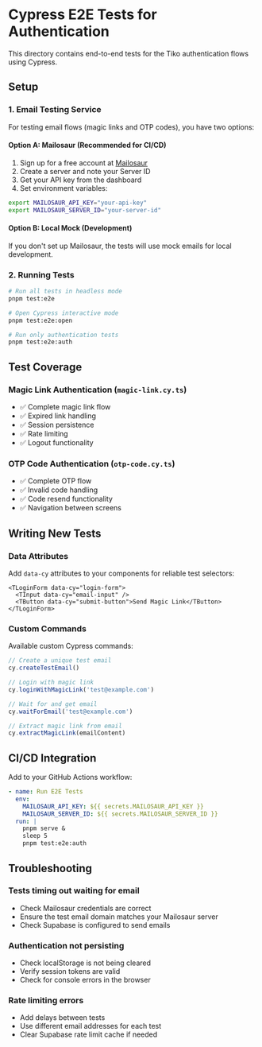 # Cypress E2E Tests for Authentication

This directory contains end-to-end tests for the Tiko authentication flows using Cypress.

## Setup

### 1. Email Testing Service

For testing email flows (magic links and OTP codes), you have two options:

#### Option A: Mailosaur (Recommended for CI/CD)

1. Sign up for a free account at [Mailosaur](https://mailosaur.com)
2. Create a server and note your Server ID
3. Get your API key from the dashboard
4. Set environment variables:

```bash
export MAILOSAUR_API_KEY="your-api-key"
export MAILOSAUR_SERVER_ID="your-server-id"
```

#### Option B: Local Mock (Development)

If you don't set up Mailosaur, the tests will use mock emails for local development.

### 2. Running Tests

```bash
# Run all tests in headless mode
pnpm test:e2e

# Open Cypress interactive mode
pnpm test:e2e:open

# Run only authentication tests
pnpm test:e2e:auth
```

## Test Coverage

### Magic Link Authentication (`magic-link.cy.ts`)

- ✅ Complete magic link flow
- ✅ Expired link handling
- ✅ Session persistence
- ✅ Rate limiting
- ✅ Logout functionality

### OTP Code Authentication (`otp-code.cy.ts`)

- ✅ Complete OTP flow
- ✅ Invalid code handling
- ✅ Code resend functionality
- ✅ Navigation between screens

## Writing New Tests

### Data Attributes

Add `data-cy` attributes to your components for reliable test selectors:

```vue
<TLoginForm data-cy="login-form">
  <TInput data-cy="email-input" />
  <TButton data-cy="submit-button">Send Magic Link</TButton>
</TLoginForm>
```

### Custom Commands

Available custom Cypress commands:

```typescript
// Create a unique test email
cy.createTestEmail()

// Login with magic link
cy.loginWithMagicLink('test@example.com')

// Wait for and get email
cy.waitForEmail('test@example.com')

// Extract magic link from email
cy.extractMagicLink(emailContent)
```

## CI/CD Integration

Add to your GitHub Actions workflow:

```yaml
- name: Run E2E Tests
  env:
    MAILOSAUR_API_KEY: ${{ secrets.MAILOSAUR_API_KEY }}
    MAILOSAUR_SERVER_ID: ${{ secrets.MAILOSAUR_SERVER_ID }}
  run: |
    pnpm serve &
    sleep 5
    pnpm test:e2e:auth
```

## Troubleshooting

### Tests timing out waiting for email

- Check Mailosaur credentials are correct
- Ensure the test email domain matches your Mailosaur server
- Check Supabase is configured to send emails

### Authentication not persisting

- Check localStorage is not being cleared
- Verify session tokens are valid
- Check for console errors in the browser

### Rate limiting errors

- Add delays between tests
- Use different email addresses for each test
- Clear Supabase rate limit cache if needed

